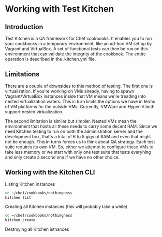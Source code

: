 # Working with Test Kitchen

## Introduction

Test Kitchen is a QA framework for Chef cookbooks. It enables you to run your cookbooks in a temporary environment, 
like an ad-hoc VM set up by Vagrant and VirtualBox. A set of functional tests can then be run on this environment
that can validate the integrity of the cookbook. The entire operation is described in the .kitchen.yml file.

## Limitations

There are a couple of downsides to this method of testing. The first one is virtualization. If you're working on VMs already, having to spawn Vagrant/VirtualBox instances inside that VM means we're treading into nested virtualization waters. This in turn limits the options we have in terms of VM platforms for the outside VMs. Currently, VMWare and Hyper-V both support nested virtualization.

The second limitation is similar but simpler. Nested VMs mean the environment that hosts all these needs to carry some decent RAM. Since we need Kitchen testing to run on both the administration server and the development box, that's a total of 6 to 8 gigs of RAM and even that might not be enough. This in turns forces us to think about QA strategy. Each test suite requires its own VM. So, either we attempt to configure those VMs to take less memory or we start with only one test suite that tests everyhing and only create a second one if we have no other choice.

## Working with the Kitchen CLI

Listing Kitchen instances

```bash
cd ~/chef/cookbooks/nothingness
kitchen list
```

Creating all Kitchen instances (this will probably take a while)

```bash
cd ~/chef/cookbooks/nothingness
kitchen create
```

Destroying all Kitchen istnances
